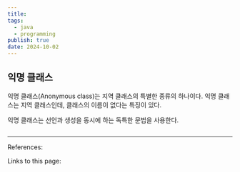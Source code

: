```yaml
---
title: 
tags:
  - java
  - programming
publish: true
date: 2024-10-02
---
```


## 익명 클래스
익명 클래스(Anonymous class)는 지역 클래스의 특별한 종류의 하나이다.
익명 클래스는 지역 클래스인데, 클래스의 이름이 없다는 특징이 있다.

익명 클래스는 선언과 생성을 동시에 하는 독특한 문법을 사용한다.

```java title=
```

---
References: 

Links to this page: 